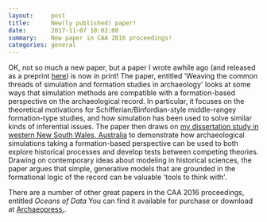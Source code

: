 ```yaml
---
layout:     post
title:      New(ly published) paper!
date:       2017-11-07 10:02:00
summary:    New paper in CAA 2016 proceedings!
categories: general
---
```


OK, not so much a new paper, but a paper I wrote awhile ago (and released as a preprint [here](https://osf.io/preprints/socarxiv/tyjc9)) is now in print! The paper, entitled 'Weaving the common threads of simulation and formation studies in archaeology' looks at some ways that simulation methods are compatible with a formation-based perspective on the archaeological record. In particular, it focuses on the theoretical motivations for Schifferian/Binfordian-style middle-rangey formation-type studies, and how simulation has been used to solve similar kinds of inferential issues. The paper then draws on [my dissertation study in western New South Wales, Australia](http://librarysearch.auckland.ac.nz/UOA2_A:Combined_Local:uoa_alma21195924600002091) to demonstrate how archaeological simulations taking a formation-based perspective can be used to both explore historical processes and develop tests between competing theories. Drawing on contemporary ideas about modeling in historical sciences, the paper argues that simple, generative models that are grounded in the formational logic of the record can be valuable 'tools to think with'.

There are a number of other great papers in the CAA 2016 proceedings, entitled *Oceans of Data* You can find it available for purchase or download at [Archaeopress.](http://archaeopress.com/ArchaeopressShop/Public/displayProductDetail.asp?id={2724F16C-FAC1-4987-8D1E-E85D9F94ACAD}).
